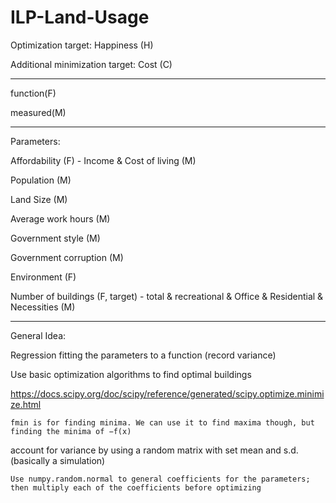 # ILP-Land-Usage

Optimization target: Happiness (H)

Additional minimization target: Cost (C)

---

function(F)

measured(M)

---

Parameters:

Affordability (F) - Income & Cost of living (M)

Population (M)

Land Size (M)

Average work hours (M)

Government style (M)

Government corruption (M)

Environment (F)

Number of buildings (F, target) - total & recreational & Office & Residential & Necessities (M)

---

General Idea:

Regression fitting the parameters to a function (record variance)

Use basic optimization algorithms to find optimal buildings 

https://docs.scipy.org/doc/scipy/reference/generated/scipy.optimize.minimize.html
```
fmin is for finding minima. We can use it to find maxima though, but finding the minima of −f(x)
```

account for variance by using a random matrix with set mean and s.d. (basically a simulation)
```
Use numpy.random.normal to general coefficients for the parameters; then multiply each of the coefficients before optimizing
```
